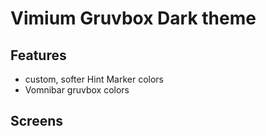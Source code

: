 # Vimium Gruvbox Dark theme


## Features
- custom, softer Hint Marker colors
- Vomnibar gruvbox colors

## Screens

